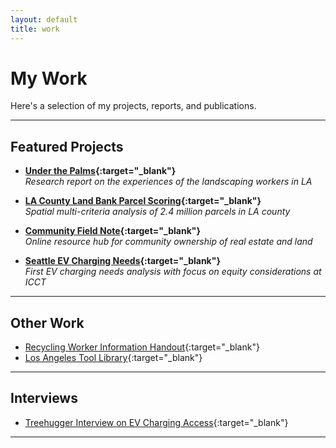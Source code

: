 ```yaml
---
layout: default
title: work
---
```


# My Work

Here's a selection of my projects, reports, and publications.  

---

## Featured Projects

- **[Under the Palms](assets/pdf/landscaper_IAC.pdf){:target="_blank"}**  
  *Research report on the experiences of the landscaping workers in LA*

- **[LA County Land Bank Parcel Scoring](https://www.lacountylandbank.info/about){:target="_blank"}**  
  *Spatial multi-criteria analysis of 2.4 million parcels in LA county*

- **[Community Field Note](https://www.futureby.community){:target="_blank"}**  
  *Online resource hub for community ownership of real estate and land*

- **[Seattle EV Charging Needs](assets/pdf/sea-ICCT.pdf){:target="_blank"}**  
  *First EV charging needs analysis with focus on equity considerations at ICCT*

---

## Other Work

- [Recycling Worker Information Handout](assets/pdf/recycler_trifold-IAC.pdf){:target="_blank"}  
- [Los Angeles Tool Library](https://www.latoollibrary.org){:target="_blank"}  

---

## Interviews

- [Treehugger Interview on EV Charging Access](https://www.treehugger.com/successful-ev-adoption-america-make-evs-more-accessible-to-black-communities-5218362){:target="_blank"}  

---

